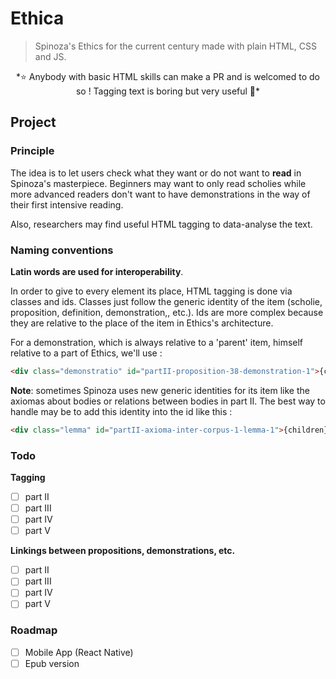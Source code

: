 # Ethica

> Spinoza's Ethics for the current century made with plain HTML, CSS and JS.

<p align="center">*⭐&nbsp;Anybody with basic HTML skills can make a PR and is welcomed to do so ! Tagging text is boring but very useful&nbsp;💫*</p>

## Project

### Principle

The idea is to let users check what they want or do not want to **read** in Spinoza's masterpiece. Beginners may want to only read scholies while more advanced readers don't want to have demonstrations in the way of their first intensive reading.

Also, researchers may find useful HTML tagging to data-analyse the text.


### Naming conventions

**Latin words are used for interoperability**.

In order to give to every element its place, HTML tagging is done via classes and ids. Classes just follow the generic identity of the item (scholie, proposition, definition, demonstration,, etc.). Ids are more complex because they are relative to the place of the item in Ethics's architecture. 

For a demonstration, which is always relative to a 'parent' item, himself relative to a part of Ethics, we'll use :

```html
<div class="demonstratio" id="partII-proposition-38-demonstration-1">{children}</div>
```

**Note**: sometimes Spinoza uses new generic identities for its item like the axiomas about bodies or relations between bodies in part II. The best way to handle may be to add this identity into the id like this :

```html
<div class="lemma" id="partII-axioma-inter-corpus-1-lemma-1">{children}</div>
```


### Todo
**Tagging**
- [ ] part II
- [ ] part III
- [ ] part IV
- [ ] part V

**Linkings between propositions, demonstrations, etc.**
- [ ] part II
- [ ] part III
- [ ] part IV
- [ ] part V

### Roadmap

- [ ] Mobile App (React Native)
- [ ] Epub version
